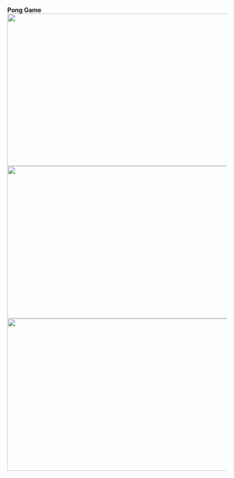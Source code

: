 <br/>
<b>Pong Game</b>
<br/>
<img src="https://raw.githubusercontent.com/pritamzope/OS/master/Pong-Game/game_screenshots/Pong_Game_Intro.png" width="600" height="350"/>
<br/>
<img src="https://raw.githubusercontent.com/pritamzope/OS/master/Pong-Game/game_screenshots/Pong_Game_Play.png" width="600" height="350"/>
<br/>
<img src="https://raw.githubusercontent.com/pritamzope/OS/master/Pong-Game/game_screenshots/Pong_Game_Lose.png" width="600" height="350"/>
<br/>
